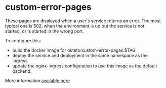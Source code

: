 # custom-error-pages

These pages are displayed when a user's service returns an error. The most typical one is 502, when the environment is up but the service is not started, or is started in the wrong port. 

To configure this:
- build the docker image for okteto/custom-error-pages:$TAG
- deploy  the service and deployment in the same namespace as the ingress
- update the nginx-ingress configuration to use this image as the default backend.

More information [available here](https://kubernetes.github.io/ingress-nginx/user-guide/custom-errors/)